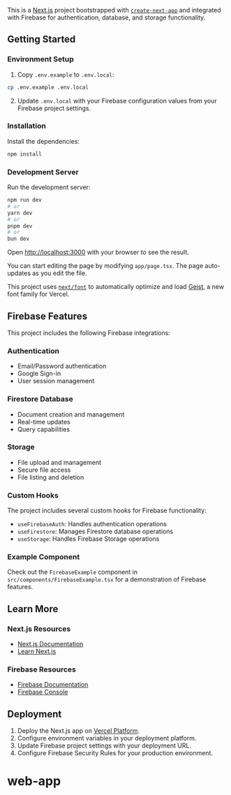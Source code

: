 This is a [Next.js](https://nextjs.org) project bootstrapped with [`create-next-app`](https://nextjs.org/docs/app/api-reference/cli/create-next-app) and integrated with Firebase for authentication, database, and storage functionality.

## Getting Started

### Environment Setup

1. Copy `.env.example` to `.env.local`:
```bash
cp .env.example .env.local
```

2. Update `.env.local` with your Firebase configuration values from your Firebase project settings.

### Installation

Install the dependencies:

```bash
npm install
```

### Development Server

Run the development server:

```bash
npm run dev
# or
yarn dev
# or
pnpm dev
# or
bun dev
```

Open [http://localhost:3000](http://localhost:3000) with your browser to see the result.

You can start editing the page by modifying `app/page.tsx`. The page auto-updates as you edit the file.

This project uses [`next/font`](https://nextjs.org/docs/app/building-your-application/optimizing/fonts) to automatically optimize and load [Geist](https://vercel.com/font), a new font family for Vercel.

## Firebase Features

This project includes the following Firebase integrations:

### Authentication
- Email/Password authentication
- Google Sign-in
- User session management

### Firestore Database
- Document creation and management
- Real-time updates
- Query capabilities

### Storage
- File upload and management
- Secure file access
- File listing and deletion

### Custom Hooks

The project includes several custom hooks for Firebase functionality:

- `useFirebaseAuth`: Handles authentication operations
- `useFirestore`: Manages Firestore database operations
- `useStorage`: Handles Firebase Storage operations

### Example Component

Check out the `FirebaseExample` component in `src/components/FirebaseExample.tsx` for a demonstration of Firebase features.

## Learn More

### Next.js Resources
- [Next.js Documentation](https://nextjs.org/docs)
- [Learn Next.js](https://nextjs.org/learn)

### Firebase Resources
- [Firebase Documentation](https://firebase.google.com/docs)
- [Firebase Console](https://console.firebase.google.com)

## Deployment

1. Deploy the Next.js app on [Vercel Platform](https://vercel.com/new).
2. Configure environment variables in your deployment platform.
3. Update Firebase project settings with your deployment URL.
4. Configure Firebase Security Rules for your production environment.
# web-app
